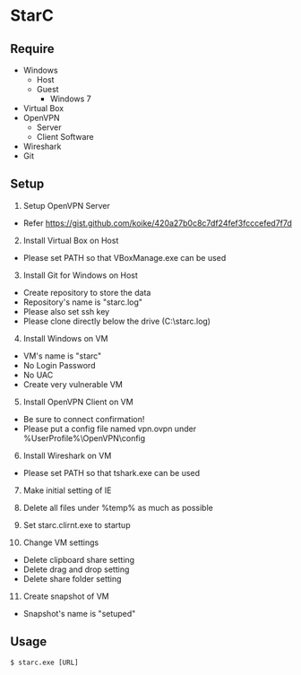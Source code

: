 # StarC

## Require
- Windows
  - Host
  - Guest
    - Windows 7
- Virtual Box
- OpenVPN
  - Server
  - Client Software
- Wireshark
- Git

## Setup
1. Setup OpenVPN Server
  - Refer https://gist.github.com/koike/420a27b0c8c7df24fef3fcccefed7f7d

2. Install Virtual Box on Host
  - Please set PATH so that VBoxManage.exe can be used

3. Install Git for Windows on Host
  - Create repository to store the data
  - Repository's name is "starc.log"
  - Please also set ssh key
  - Please clone directly below the drive (C:\starc.log)

4. Install Windows on VM
  - VM's name is "starc"
  - No Login Password
  - No UAC
  - Create very vulnerable VM

5. Install OpenVPN Client on VM
  - Be sure to connect confirmation!
  - Please put a config file named vpn.ovpn under %UserProfile%\OpenVPN\config

6. Install Wireshark on VM
  - Please set PATH so that tshark.exe can be used

7. Make initial setting of IE

8. Delete all files under %temp% as much as possible

9. Set starc.clirnt.exe to startup

10. Change VM settings
  - Delete clipboard share setting
  - Delete drag and drop setting
  - Delete share folder setting

11. Create snapshot of VM
  - Snapshot's name is "setuped"

## Usage
```
$ starc.exe [URL]
```
